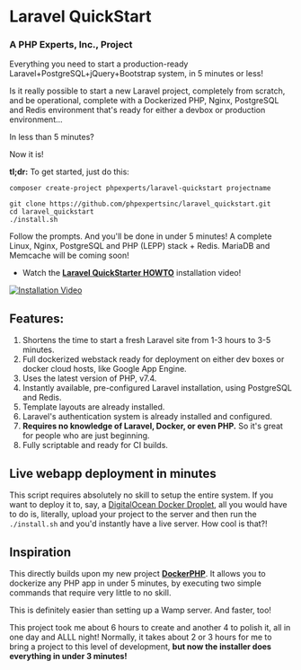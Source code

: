 # Laravel QuickStart 
### A PHP Experts, Inc., Project

Everything you need to start a production-ready
Laravel+PostgreSQL+jQuery+Bootstrap system, in 5 minutes or less!

Is it really possible to start a new Laravel project, completely from scratch,
and be operational, complete with a Dockerized PHP, Nginx, PostgreSQL and Redis
environment that's ready for either a devbox or production environment...

   In less than 5 minutes?

Now it is!

**tl;dr:** To get started, just do this:

    composer create-project phpexperts/laravel-quickstart projectname

    git clone https://github.com/phpexpertsinc/laravel_quickstart.git
    cd laravel_quickstart 
    ./install.sh

Follow the prompts. And you'll be done in under 5 minutes! A complete Linux,
Nginx, PostgreSQL and PHP (LEPP) stack + Redis. MariaDB and Memcache will be
coming soon!


* Watch the [**Laravel QuickStarter HOWTO**](https://vimeo.com/254289186)
installation video! 

[![Installation Video](https://goo.gl/zrNzEL)](https://vimeo.com/254289186)


## Features: ##

1. Shortens the time to start a fresh Laravel site from 1-3 hours to 3-5 minutes. 
2. Full dockerized webstack ready for deployment on either dev boxes or docker 
   cloud hosts, like Google App Engine. 
3. Uses the latest version of PHP, v7.4. 
4. Instantly available, pre-configured Laravel installation, using PostgreSQL and Redis. 
5. Template layouts are already installed. 
6. Laravel's authentication system is already installed and configured. 
7. **Requires no knowledge of Laravel, Docker, or even PHP.** So it's great for people
   who are just beginning. 
8. Fully scriptable and ready for CI builds.


## Live webapp deployment in minutes ##

This script requires absolutely no skill to setup the entire system. If you want
to deploy it to, say, a [DigitalOcean Docker Droplet](https://goo.gl/jwcUsn), all you 
would have to do is, literally, upload your project to the server and then run 
the `./install.sh` and you'd instantly have a live server. How cool is that?!

## Inspiration ##

This directly builds upon my new project [**DockerPHP**](https://vimeo.com/254179137). 
It allows you to dockerize any PHP app in under 5 minutes, by executing two simple
commands that require very little to no skill.

This is definitely easier than setting up a Wamp server. And faster, too!

This project took me about 6 hours to create and another 4 to polish it, all in
one day and ALLL night! Normally, it takes about 2 or 3 hours for me to bring a
project to this level of development, **but now the installer does everything in
under 3 minutes!**
